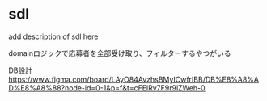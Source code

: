 # sdl

add description of sdl here

domainロジックで応募者を全部受け取り、フィルターするやつがいる

DB設計
https://www.figma.com/board/LAyO84AvzhsBMyICwfrIBB/DB%E8%A8%AD%E8%A8%88?node-id=0-1&p=f&t=cFElRv7F9r9lZWeh-0
